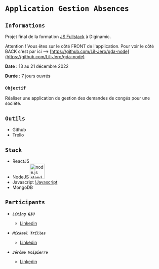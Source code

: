 # `Application Gestion Absences`

## `Informations`

Projet final de la formation [JS Fullstack](https://www.diginamic.fr/catalogue/developpement-web-et-mobile/formation-developpeur-fullstack-js/) à Diginamic.

Attention ! Vous êtes sur le côté FRONT de l'application. Pour voir le côté BACK c'est par ici --> [https://github.com/Lil-Jero/gda-node](https://github.com/Lil-Jero/gda-node)

**Date** : 13 au 21 décembre 2022

**Durée** : 7 jours ouvrés

### `Objectif`

Réaliser une application de gestion des demandes de congés pour une société.

## `Outils`

-   Github
-   Trello

## `Stack`
-   ReactJS
-   NodeJS <a href="node.js/standard/454x128.png"><img height=48 src="node.js/standard/454x128.png" alt="node.js standard"></a>
-   Javascript [!Javascript](https://img.shields.io/badge/JavaScript-F7DF1E?style=for-the-badge&logo=javascript&logoColor=black)
-   MongoDB

## `Participants`

-   **_`Liting QIU`_**

    -   [Linkedin](https://www.linkedin.com/in/liting-qiu/)

-   **_`Mickael Trilles`_**

    -   [Linkedin](https://www.linkedin.com/in/mikaeltrilles/)

-   **_`Jérôme Voipierre`_**

    -   [Linkedin](https://www.linkedin.com/in/j%C3%A9r%C3%B4me-voipierre/)






